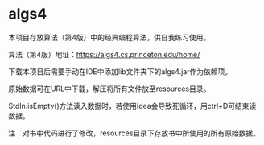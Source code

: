# algs4
本项目存放算法（第4版）中的经典编程算法，供自我练习使用。

算法（第4版）地址：https://algs4.cs.princeton.edu/home/

下载本项目后需要手动在IDE中添加lib文件夹下的algs4.jar作为依赖项。

原始数据可在URL中下载，解压将所有文件放至resources目录。

StdIn.isEmpty()方法读入数据时，若使用Idea会导致死循环，用ctrl+D可结束读数据。

注：对书中代码进行了修改，resources目录下存放书中所使用的所有原始数据。
